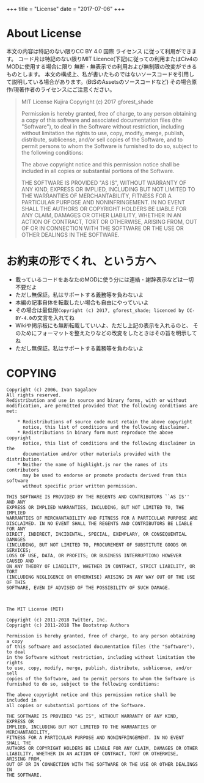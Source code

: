 +++
title = "License"
date = "2017-07-06"
+++

# About License
本文の内容は特記のない限りCC BY 4.0 国際 ライセンス に従って利用ができます。
コード片は特記のない限りMIT Licence(下記)に従っての利用またはCiv4のMODに使用する場合に限り
無断・無表示での利用および無制限の改変ができるものとします。
本文の構成上、私が書いたものではないソースコードを引用して説明している場合があります。(BtSのAssetsのソースコードなど)
その場合原作/現著作者のライセンスにご注意ください。

> MIT License 
> Kujira
> Copyright (c) 2017 gforest_shade
> 
> Permission is hereby granted, free of charge, to any person obtaining a copy of this software and associated documentation files (the "Software"), to deal in the Software without restriction, including without limitation the rights to use, copy, modify, merge, publish, distribute, sublicense, and/or sell copies of the Software, and to permit persons to whom the Software is furnished to do so, subject to the following conditions:
> 
> The above copyright notice and this permission notice shall be included in all copies or substantial portions of the Software.
> 
> THE SOFTWARE IS PROVIDED "AS IS", WITHOUT WARRANTY OF ANY KIND, EXPRESS OR IMPLIED, INCLUDING BUT NOT LIMITED TO THE WARRANTIES OF MERCHANTABILITY, FITNESS FOR A PARTICULAR PURPOSE AND NONINFRINGEMENT. IN NO EVENT SHALL THE AUTHORS OR COPYRIGHT HOLDERS BE LIABLE FOR ANY CLAIM, DAMAGES OR OTHER LIABILITY, WHETHER IN AN ACTION OF CONTRACT, TORT OR OTHERWISE, ARISING FROM, OUT OF OR IN CONNECTION WITH THE SOFTWARE OR THE USE OR OTHER DEALINGS IN THE SOFTWARE.

# お約束の形でくれ、という方へ
- 載っているコードをあなたのMODに使う分には連絡・謝辞表示などは一切不要だよ
- ただし無保証。私はサポートする義務等を負わないよ
- 本編の記事自体を転載したい場合も自由にやっていいよ
- その場合は最低限`Copyright (c) 2017, gforest_shade; licenced by CC-BY-4.0`の文言を入れてね
- Wikiや掲示板にも無断転載していいよ、ただし上記の表示を入れるのと、
そのためにフォーマットを整えたりなどの改変をしたときはその旨を明示してね
- ただし無保証。私はサポートする義務等を負わないよ

# COPYING
>
``` nohighlight
Copyright (c) 2006, Ivan Sagalaev
All rights reserved.
Redistribution and use in source and binary forms, with or without
modification, are permitted provided that the following conditions are met:

    * Redistributions of source code must retain the above copyright
      notice, this list of conditions and the following disclaimer.
    * Redistributions in binary form must reproduce the above copyright
      notice, this list of conditions and the following disclaimer in the
      documentation and/or other materials provided with the distribution.
    * Neither the name of highlight.js nor the names of its contributors 
      may be used to endorse or promote products derived from this software 
      without specific prior written permission.

THIS SOFTWARE IS PROVIDED BY THE REGENTS AND CONTRIBUTORS ``AS IS'' AND ANY
EXPRESS OR IMPLIED WARRANTIES, INCLUDING, BUT NOT LIMITED TO, THE IMPLIED
WARRANTIES OF MERCHANTABILITY AND FITNESS FOR A PARTICULAR PURPOSE ARE
DISCLAIMED. IN NO EVENT SHALL THE REGENTS AND CONTRIBUTORS BE LIABLE FOR ANY
DIRECT, INDIRECT, INCIDENTAL, SPECIAL, EXEMPLARY, OR CONSEQUENTIAL DAMAGES
(INCLUDING, BUT NOT LIMITED TO, PROCUREMENT OF SUBSTITUTE GOODS OR SERVICES;
LOSS OF USE, DATA, OR PROFITS; OR BUSINESS INTERRUPTION) HOWEVER CAUSED AND
ON ANY THEORY OF LIABILITY, WHETHER IN CONTRACT, STRICT LIABILITY, OR TORT
(INCLUDING NEGLIGENCE OR OTHERWISE) ARISING IN ANY WAY OUT OF THE USE OF THIS
SOFTWARE, EVEN IF ADVISED OF THE POSSIBILITY OF SUCH DAMAGE.



The MIT License (MIT)

Copyright (c) 2011-2018 Twitter, Inc.
Copyright (c) 2011-2018 The Bootstrap Authors

Permission is hereby granted, free of charge, to any person obtaining a copy
of this software and associated documentation files (the "Software"), to deal
in the Software without restriction, including without limitation the rights
to use, copy, modify, merge, publish, distribute, sublicense, and/or sell
copies of the Software, and to permit persons to whom the Software is
furnished to do so, subject to the following conditions:

The above copyright notice and this permission notice shall be included in
all copies or substantial portions of the Software.

THE SOFTWARE IS PROVIDED "AS IS", WITHOUT WARRANTY OF ANY KIND, EXPRESS OR
IMPLIED, INCLUDING BUT NOT LIMITED TO THE WARRANTIES OF MERCHANTABILITY,
FITNESS FOR A PARTICULAR PURPOSE AND NONINFRINGEMENT. IN NO EVENT SHALL THE
AUTHORS OR COPYRIGHT HOLDERS BE LIABLE FOR ANY CLAIM, DAMAGES OR OTHER
LIABILITY, WHETHER IN AN ACTION OF CONTRACT, TORT OR OTHERWISE, ARISING FROM,
OUT OF OR IN CONNECTION WITH THE SOFTWARE OR THE USE OR OTHER DEALINGS IN
THE SOFTWARE.
```
